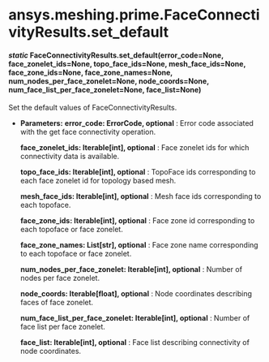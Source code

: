 # ansys.meshing.prime.FaceConnectivityResults.set_default

#### *static* FaceConnectivityResults.set_default(error_code=None, face_zonelet_ids=None, topo_face_ids=None, mesh_face_ids=None, face_zone_ids=None, face_zone_names=None, num_nodes_per_face_zonelet=None, node_coords=None, num_face_list_per_face_zonelet=None, face_list=None)

Set the default values of FaceConnectivityResults.

* **Parameters:**
  **error_code: ErrorCode, optional**
  : Error code associated with the get face connectivity operation.

  **face_zonelet_ids: Iterable[int], optional**
  : Face zonelet ids for which connectivity data is available.

  **topo_face_ids: Iterable[int], optional**
  : TopoFace ids corresponding to each face zonelet id for topology based mesh.

  **mesh_face_ids: Iterable[int], optional**
  : Mesh face ids corresponding to each topoface.

  **face_zone_ids: Iterable[int], optional**
  : Face zone id corresponding to each topoface or face zonelet.

  **face_zone_names: List[str], optional**
  : Face zone name corresponding to each topoface or face zonelet.

  **num_nodes_per_face_zonelet: Iterable[int], optional**
  : Number of nodes per face zonelet.

  **node_coords: Iterable[float], optional**
  : Node coordinates describing faces of face zonelet.

  **num_face_list_per_face_zonelet: Iterable[int], optional**
  : Number of face list per face zonelet.

  **face_list: Iterable[int], optional**
  : Face list describing connectivity of node coordinates.

<!-- !! processed by numpydoc !! -->
